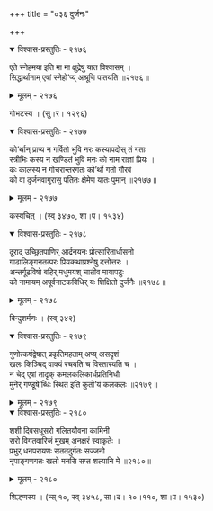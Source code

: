+++
title = "०३६ दुर्जनः"

+++



<details open><summary>विश्वास-प्रस्तुतिः - २१७६</summary>

एते स्नेहमया इति मा मा क्षुद्रेषु यात विश्वासम् ।  
सिद्धार्थानाम् एषां स्नेहो’प्य् अश्रूणि पातयति ॥२१७६॥
</details>

<details><summary>मूलम् - २१७६</summary>

एते स्नेहमया इति मा मा क्षुद्रेषु यात विश्वासम् ।  
सिद्धार्थानाम् एषां स्नेहो’प्य् अश्रूणि पातयति ॥२१७६॥
</details>


गोभटस्य । (सु।र। १२९६)  



<details open><summary>विश्वास-प्रस्तुतिः - २१७७</summary>

को’र्थान् प्राप्य न गर्वितो भुवि नरः कस्यापदोस् तं गताः   
स्त्रीभिः कस्य न खण्डितं भुवि मनः को नाम राज्ञां प्रियः ।  
कः कालस्य न गोचरान्तरगतः को’र्थो गतो गौरवं  
को वा दुर्जनवागुरासु पतितः क्षेमेण यातः पुमान् ॥२१७७॥
</details>

<details><summary>मूलम् - २१७७</summary>

को’र्थान् प्राप्य न गर्वितो भुवि नरः कस्यापदोस् तं गताः   
स्त्रीभिः कस्य न खण्डितं भुवि मनः को नाम राज्ञां प्रियः ।  
कः कालस्य न गोचरान्तरगतः को’र्थो गतो गौरवं  
को वा दुर्जनवागुरासु पतितः क्षेमेण यातः पुमान् ॥२१७७॥
</details>


कस्यचित् । (स्व् ३४७०, शा।प। १५३४)  



<details open><summary>विश्वास-प्रस्तुतिः - २१७८</summary>

दूराद् उच्छ्रितपाणिर् आर्द्रनयनः प्रोत्सारितार्धासनो  
गाढालिङ्गनतत्परः प्रियकथाप्रश्नेषु दत्तोत्तरः ।  
अन्तर्गूढविषो बहिर् मधुमयश् चातीव मायापटुः  
को नामायम् अपूर्वनाटकविधिर् यः शिक्षितो दुर्जनैः ॥२१७८॥
</details>

<details><summary>मूलम् - २१७८</summary>

दूराद् उच्छ्रितपाणिर् आर्द्रनयनः प्रोत्सारितार्धासनो  
गाढालिङ्गनतत्परः प्रियकथाप्रश्नेषु दत्तोत्तरः ।  
अन्तर्गूढविषो बहिर् मधुमयश् चातीव मायापटुः  
को नामायम् अपूर्वनाटकविधिर् यः शिक्षितो दुर्जनैः ॥२१७८॥
</details>


बिन्दुशर्मणः । (स्व् ३४२)  



<details open><summary>विश्वास-प्रस्तुतिः - २१७९</summary>

गुणोत्कर्षद्वेषात् प्रकृतिमहताम् अप्य् असदृशं  
खलः किञ्चिद् वाक्यं रचयति च विस्तारयति च ।  
न चेद् एषां तादृक् कमलकलिकार्धप्रतिनिधौ  
मुनेर् गण्डूषे’ब्धिः स्थित इति कुतो’यं कलकलः ॥२१७९॥
</details>

<details><summary>मूलम् - २१७९</summary>

गुणोत्कर्षद्वेषात् प्रकृतिमहताम् अप्य् असदृशं  
खलः किञ्चिद् वाक्यं रचयति च विस्तारयति च ।  
न चेद् एषां तादृक् कमलकलिकार्धप्रतिनिधौ  
मुनेर् गण्डूषे’ब्धिः स्थित इति कुतो’यं कलकलः ॥२१७९॥
</details>



<details open><summary>विश्वास-प्रस्तुतिः - २१८०</summary>

शशी दिवसधूसरो गलितयौवना कामिनी  
सरो विगतवारिजं मुखम् अनक्षरं स्वाकृतेः ।  
प्रभुर् धनपरायणः सततदुर्गतः सज्जनो  
नृपाङ्गणगतः खलो मनसि सप्त शल्यानि मे ॥२१८०॥
</details>

<details><summary>मूलम् - २१८०</summary>

शशी दिवसधूसरो गलितयौवना कामिनी  
सरो विगतवारिजं मुखम् अनक्षरं स्वाकृतेः ।  
प्रभुर् धनपरायणः सततदुर्गतः सज्जनो  
नृपाङ्गणगतः खलो मनसि सप्त शल्यानि मे ॥२१८०॥
</details>


शिल्हणस्य । (न्स् १०, स्व् ३४५८, सा।द। १०।११०, शा।प। १५३०)  

